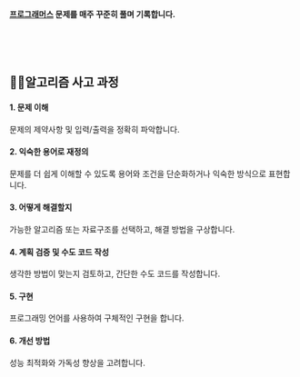 **[프로그래머스](https://school.programmers.co.kr/) 문제를 매주 꾸준히 풀며 기록합니다.**  



<br>
<br>
<br>



## 🙋‍♂️알고리즘 사고 과정
#### 1. 문제 이해
문제의 제약사항 및 입력/출력을 정확히 파악합니다.

#### 2. 익숙한 용어로 재정의
문제를 더 쉽게 이해할 수 있도록 용어와 조건을 단순화하거나 익숙한 방식으로 표현합니다.

#### 3. 어떻게 해결할지 
가능한 알고리즘 또는 자료구조를 선택하고, 해결 방법을 구상합니다.

#### 4. 계획 검증 및 수도 코드 작성
생각한 방법이 맞는지 검토하고, 간단한 수도 코드를 작성합니다.

#### 5. 구현
프로그래밍 언어를 사용하여 구체적인 구현을 합니다.

#### 6. 개선 방법
성능 최적화와 가독성 향상을 고려합니다.
